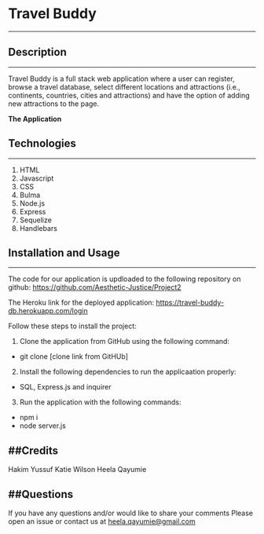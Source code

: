 # Travel Buddy
***

## Description
---

Travel Buddy is a full stack web application where a user can register, browse a travel database, select different locations and attractions (i.e., continents, countries, cities and attractions) and have the option of adding new attractions to the page. 


**The Application**
## Technologies
---
1. HTML
2. Javascript
3. CSS
4. Bulma
5. Node.js
6. Express
7. Sequelize
8. Handlebars

## Installation and Usage
---
The code for our application is updloaded to the following repository on github: https://github.com/Aesthetic-Justice/Project2

The Heroku link for the deployed application: https://travel-buddy-db.herokuapp.com/login

Follow these steps to install the project:
1. Clone the application from GitHub using the following command:
* git clone [clone link from GitHUb]

2. Install the following dependencies to run the applicaation properly:
* SQL, Express.js and inquirer

3. Run the application with the following commands:
* npm i
* node server.js

##Credits
---
Hakim Yussuf
Katie Wilson
Heela Qayumie

##Questions
---
If you have any questions and/or would like to share your comments Please open an issue or contact us at heela.qayumie@gmail.com